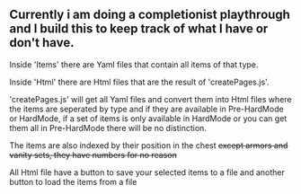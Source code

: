 Currently i am doing a completionist playthrough and I build this to keep track of what I have or don't have.
--
Inside 'Items' there are Yaml files that contain all items of that type.

Inside 'Html' there are Html files that are the result of 'createPages.js'.

'createPages.js' will get all Yaml files and convert them into Html files where the items are seperated by type and if they are available in Pre-HardMode or HardMode, if a set of items is only available in HardMode or you can get them all in Pre-HardMode there will be no distinction.

The items are also indexed by their position in the chest ~~except armors and vanity sets, they have numbers for no reason~~

All Html file have a button to save your selected items to a file and another button to load the items from a file
